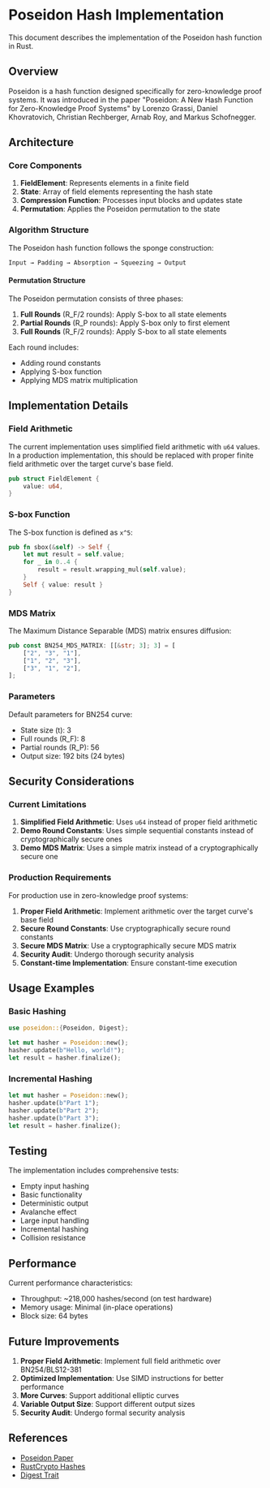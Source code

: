 # Poseidon Hash Implementation

This document describes the implementation of the Poseidon hash function in Rust.

## Overview

Poseidon is a hash function designed specifically for zero-knowledge proof systems. It was introduced in the paper "Poseidon: A New Hash Function for Zero-Knowledge Proof Systems" by Lorenzo Grassi, Daniel Khovratovich, Christian Rechberger, Arnab Roy, and Markus Schofnegger.

## Architecture

### Core Components

1. **FieldElement**: Represents elements in a finite field
2. **State**: Array of field elements representing the hash state
3. **Compression Function**: Processes input blocks and updates state
4. **Permutation**: Applies the Poseidon permutation to the state

### Algorithm Structure

The Poseidon hash function follows the sponge construction:

```
Input → Padding → Absorption → Squeezing → Output
```

#### Permutation Structure

The Poseidon permutation consists of three phases:

1. **Full Rounds** (R_F/2 rounds): Apply S-box to all state elements
2. **Partial Rounds** (R_P rounds): Apply S-box only to first element
3. **Full Rounds** (R_F/2 rounds): Apply S-box to all state elements

Each round includes:
- Adding round constants
- Applying S-box function
- Applying MDS matrix multiplication

## Implementation Details

### Field Arithmetic

The current implementation uses simplified field arithmetic with `u64` values. In a production implementation, this should be replaced with proper finite field arithmetic over the target curve's base field.

```rust
pub struct FieldElement {
    value: u64,
}
```

### S-box Function

The S-box function is defined as `x^5`:

```rust
pub fn sbox(&self) -> Self {
    let mut result = self.value;
    for _ in 0..4 {
        result = result.wrapping_mul(self.value);
    }
    Self { value: result }
}
```

### MDS Matrix

The Maximum Distance Separable (MDS) matrix ensures diffusion:

```rust
pub const BN254_MDS_MATRIX: [[&str; 3]; 3] = [
    ["2", "3", "1"],
    ["1", "2", "3"], 
    ["3", "1", "2"],
];
```

### Parameters

Default parameters for BN254 curve:
- State size (t): 3
- Full rounds (R_F): 8
- Partial rounds (R_P): 56
- Output size: 192 bits (24 bytes)

## Security Considerations

### Current Limitations

1. **Simplified Field Arithmetic**: Uses `u64` instead of proper field arithmetic
2. **Demo Round Constants**: Uses simple sequential constants instead of cryptographically secure ones
3. **Demo MDS Matrix**: Uses a simple matrix instead of a cryptographically secure one

### Production Requirements

For production use in zero-knowledge proof systems:

1. **Proper Field Arithmetic**: Implement arithmetic over the target curve's base field
2. **Secure Round Constants**: Use cryptographically secure round constants
3. **Secure MDS Matrix**: Use a cryptographically secure MDS matrix
4. **Security Audit**: Undergo thorough security analysis
5. **Constant-time Implementation**: Ensure constant-time execution

## Usage Examples

### Basic Hashing

```rust
use poseidon::{Poseidon, Digest};

let mut hasher = Poseidon::new();
hasher.update(b"Hello, world!");
let result = hasher.finalize();
```

### Incremental Hashing

```rust
let mut hasher = Poseidon::new();
hasher.update(b"Part 1");
hasher.update(b"Part 2");
hasher.update(b"Part 3");
let result = hasher.finalize();
```

## Testing

The implementation includes comprehensive tests:

- Empty input hashing
- Basic functionality
- Deterministic output
- Avalanche effect
- Large input handling
- Incremental hashing
- Collision resistance

## Performance

Current performance characteristics:
- Throughput: ~218,000 hashes/second (on test hardware)
- Memory usage: Minimal (in-place operations)
- Block size: 64 bytes

## Future Improvements

1. **Proper Field Arithmetic**: Implement full field arithmetic over BN254/BLS12-381
2. **Optimized Implementation**: Use SIMD instructions for better performance
3. **More Curves**: Support additional elliptic curves
4. **Variable Output Size**: Support different output sizes
5. **Security Audit**: Undergo formal security analysis

## References

- [Poseidon Paper](https://eprint.iacr.org/2019/458.pdf)
- [RustCrypto Hashes](https://github.com/RustCrypto/hashes)
- [Digest Trait](https://docs.rs/digest) 